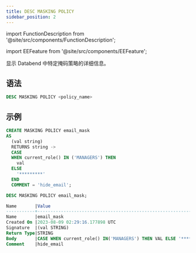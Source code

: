 ```yaml
---
title: DESC MASKING POLICY
sidebar_position: 2
---
```


import FunctionDescription from '@site/src/components/FunctionDescription';

<FunctionDescription description="引入或更新版本：v1.2.45"/>

import EEFeature from '@site/src/components/EEFeature';

<EEFeature featureName='MASKING POLICY'/>

显示 Databend 中特定掩码策略的详细信息。

## 语法

```sql
DESC MASKING POLICY <policy_name>
```

## 示例

```sql
CREATE MASKING POLICY email_mask
AS
  (val string)
  RETURNS string ->
  CASE
  WHEN current_role() IN ('MANAGERS') THEN
    val
  ELSE
    '*********'
  END
  COMMENT = 'hide_email';

DESC MASKING POLICY email_mask;

Name       |Value                                                                |
-----------+---------------------------------------------------------------------+
Name       |email_mask                                                           |
Created On |2023-08-09 02:29:16.177898 UTC                                       |
Signature  |(val STRING)                                                         |
Return Type|STRING                                                               |
Body       |CASE WHEN current_role() IN('MANAGERS') THEN VAL ELSE '*********' END|
Comment    |hide_email                                                           |
```